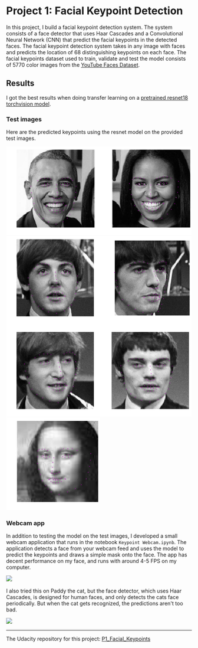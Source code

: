 # Project 1: Facial Keypoint Detection

In this project, I build a facial keypoint detection system. The system consists of a face detector that uses Haar Cascades and a Convolutional Neural Network (CNN) that predict the facial keypoints in the detected faces. The facial keypoint detection system takes in any image with faces and predicts the location of 68 distinguishing keypoints on each face. The facial keypoints dataset used to train, validate and test the model consists of 5770 color images from the [ YouTube Faces Dataset](https://www.cs.tau.ac.il/~wolf/ytfaces/). 


## Results

I got the best results when doing transfer learning on a [pretrained resnet18 torchvision model](https://pytorch.org/docs/stable/torchvision/models.html).

### Test images
Here are the predicted keypoints using the resnet model on the provided test images.

<img src="images/obamas_resnet.png" width="512">
<img src="images/beatles_resnet.png" width="512">
<img src="images/mona_lisa_resnet.png" width="255">

### Webcam app

In addition to testing the model on the test images, I developed a small webcam application that runs in the notebook ```Keypoint Webcam.ipynb```. The application detects a face from your webcam feed and uses the model to predict the keypoints and draws a simple mask onto the face. The app has decent performance on my face, and runs with around 4-5 FPS on my computer.

<img src="videos_and_gifs/face_mask_test.gif?" width="512"><br>

I also tried this on Paddy the cat, but the face detector, which uses Haar Cascades, is designed for human faces, and only detects the cats face periodically. But when the cat gets recognized, the predictions aren't too bad.

<img src="videos_and_gifs/cat_mask.gif?" width="512">

---

The Udacity repository for this project: [P1_Facial_Keypoints](https://github.com/udacity/P1_Facial_Keypoints)
